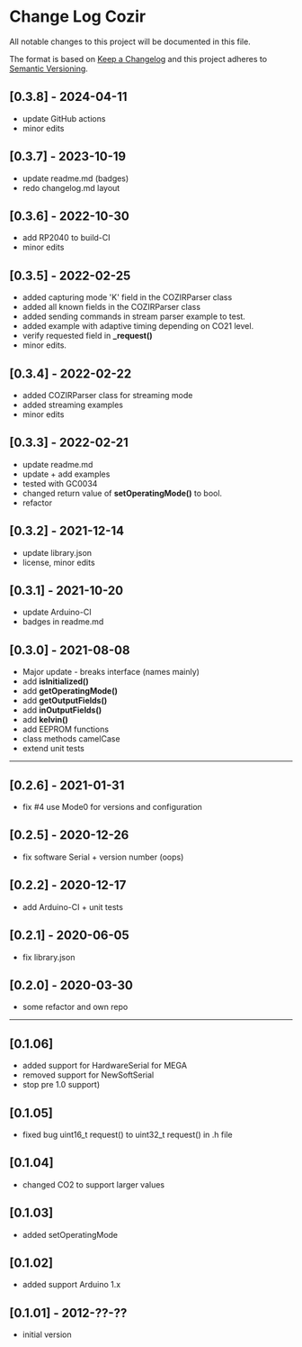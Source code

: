 # Change Log Cozir

All notable changes to this project will be documented in this file.

The format is based on [Keep a Changelog](http://keepachangelog.com/)
and this project adheres to [Semantic Versioning](http://semver.org/).


## [0.3.8] - 2024-04-11
- update GitHub actions
- minor edits

## [0.3.7] - 2023-10-19
- update readme.md (badges)
- redo changelog.md layout

## [0.3.6] - 2022-10-30
- add RP2040 to build-CI
- minor edits

## [0.3.5] - 2022-02-25
- added capturing mode 'K' field in the COZIRParser class
- added all known fields in the COZIRParser class
- added sending commands in stream parser example to test.
- added example with adaptive timing depending on CO21 level.
- verify requested field in **\_request()**
- minor edits.

## [0.3.4] - 2022-02-22
- added COZIRParser class for streaming mode
- added streaming examples
- minor edits

## [0.3.3] - 2022-02-21
- update readme.md
- update + add examples
- tested with GC0034
- changed return value of **setOperatingMode()** to bool.
- refactor

## [0.3.2] - 2021-12-14
- update library.json
- license, minor edits

## [0.3.1] - 2021-10-20
- update Arduino-CI
- badges in readme.md

## [0.3.0] - 2021-08-08
- Major update - breaks interface (names mainly)
- add **isInitialized()**
- add **getOperatingMode()**
- add **getOutputFields()**
- add **inOutputFields()**
- add **kelvin()**
- add EEPROM functions
- class methods camelCase
- extend unit tests

----

## [0.2.6] - 2021-01-31
- fix #4 use Mode0 for versions and configuration

## [0.2.5] - 2020-12-26
- fix software Serial + version number (oops)

## [0.2.2] - 2020-12-17
- add Arduino-CI + unit tests

## [0.2.1] - 2020-06-05
- fix library.json

## [0.2.0] - 2020-03-30
- some refactor and own repo

-----

## [0.1.06]
- added support for HardwareSerial for MEGA
- removed support for NewSoftSerial
- stop pre 1.0 support)

## [0.1.05]
- fixed bug uint16_t request() to uint32_t request() in .h file

## [0.1.04]
- changed CO2 to support larger values

## [0.1.03]
- added setOperatingMode

## [0.1.02]
- added support Arduino 1.x

## [0.1.01] - 2012-??-??
- initial version

